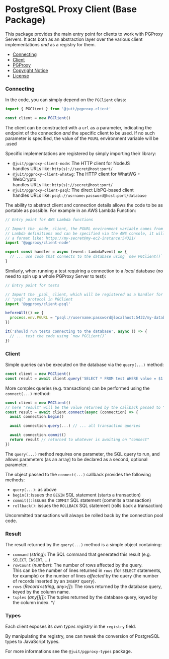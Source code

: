 # PostgreSQL Proxy Client (Base Package)

This package provides the main entry point for clients to work with PGProxy
Servers. It acts both as an abstraction layer over the various client
implementations _and_ as a registry for them.

* [Connecting](#connecting)
* [Client](#client)
* [PGProxy](https://github.com/juitnow/juit-pgproxy/blob/main/README.md)
* [Copyright Notice](https://github.com/juitnow/juit-pgproxy/blob/main/NOTICE.md)
* [License](https://github.com/juitnow/juit-pgproxy/blob/main/NOTICE.md)

### Connecting

In the code, you can simply depend on the `PGClient` class:

```ts
import { PGClient } from '@juit/pgproxy-client'

const client = new PGClient()
```

The client can be constructed with a `url` as a parameter, indicating the
endpoint of the connection _and_ the specific client to be used. If no such
parameter is specified, the value of the `PGURL` environment variable will be
.used

Specific implementations are registered by simply importing their library:

* `@juit/pgproxy-client-node`: The HTTP client for NodeJS \
  handles URLs like: `http(s)://secret@host:port/`
* `@juit/pgproxy-client-whatwg`: The HTTP client for WhatWG + WebCrypto \
  handles URLs like: `http(s)://secret@host:port/`
* `@juit/pgproxy-client-psql`: The direct LibPQ-based client \
  handles URLs like: `psql://usrname:password@host:port/database`

The ability to abstract client and connection details allows the code to be
as portable as possible. For example in an AWS Lambda Function:

```ts
// Entry point for AWS Lambda functions

// Import the _node_ client, the PGURL environment variable comes from the
// Lambda definitions and can be specified via the AWS console, it will have
// a format like: https://my-secret@my-ec2-instance:54321/
import '@pgproxy/client-node'

export const handler = async (event: LambdaEvent) => {
  // ... use code that connects to the database using `new PGClient()`
}
```

Similarly, when running a test requiring a connection to a _local_ database
(no need to spin up a whole PGProxy Server to test):

```ts
// Entry point for tests

// Import the _psql_ client, which will be registered as a handler for the
// "psql" protocol in PGClient
import '@pgproxy/client-psql'

beforeAll(() => {
  process.env.PGURL = "psql://username:password@localhost:5432/my-database"
})

it('should run tests connecting to the database', async () => {
  // ... test the code using `new PGCLient()`
})
```

### Client

Simple queries can be executed on the database via the `query(...)` method:

```ts
const client = new PGClient()
const result = await client.query('SELECT * FROM test WHERE value = $1', [ 'theValue' ])
```

More complex queries (e.g. transactions) can be performed using the
`connect(...)` method:

```ts
const client = new PGClient()
// here "result" will be the value returned by the callback passed to "connect"
const result = await client.connect(async (connection) => {
  await connection.begin()

  await connection.query(...) // ... all transaction queries

  await connection.commit()
  return result // returned to whatever is awaiting on "connect"
})
```

The `query(...)` method requires one parameter, the SQL query to run, and allows
parameters (as an array) to be declared as a second, optional parameter.

The object passed to the `connect(...)` callback provides the following methods:

* `query(...)`: as above
* `begin()`: issues the `BEGIN` SQL statement (starts a transaction)
* `commit()`: issues the `COMMIT` SQL statement (commits a transaction)
* `rollback()`: issues the `ROLLBACK` SQL statement (rolls back a transaction)

Uncommitted transactions will always be rolled back by the connection pool code.

### Result

The result returned by the `query(...)` method is a simple object containing:

* `command` (_string_): The SQL command that generated this result (e.g.
  `SELECT`, `INSERT`, ...)
* `rowCount` (_number_): The number of rows affected by the query. \
  This can be the number of lines returned in `rows` (for `SELECT`
  statements, for example) or the number of lines _affected_ by the query
  (the number of records inserted by an `INSERT` query).
* `rows` (_Record<string, any>[]_): The rows returned by the database query,
  keyed by the column name.
* `tuples` (_any[][]_): The tuples returned by the database query, keyed by
  the column index. */


### Types

Each client exposes its own _types registry_ in the `registry` field.

By manipulating the registry, one can tweak the conversion of PostgreSQL types
to JavaScript types.

For more informations see the `@juit/pgproxy-types` package.
